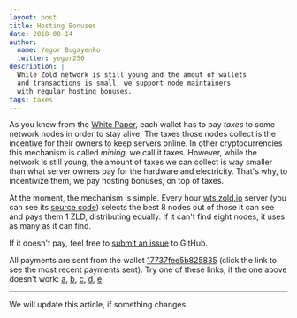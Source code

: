 ```yaml
---
layout: post
title: Hosting Bonuses
date: 2018-08-14
author:
  name: Yegor Bugayenko
  twitter: yegor256
description: |
  While Zold network is still young and the amout of wallets
  and transactions is small, we support node maintainers
  with regular hosting bonuses.
tags: taxes
---
```


As you know from the [White Paper](https://papers.zold.io/wp.pdf), each
wallet has to pay _taxes_ to some network nodes in order to stay alive.
The taxes those nodes collect is the incentive for their owners to keep
servers online. In other cryptocurrencies this mechanism is called
_mining_, we call it taxes. However, while the network is still young,
the amount of taxes we can collect is way smaller than what server owners
pay for the hardware and electricity. That's why, to incentivize them,
we pay hosting bonuses, on top of taxes.

<!--more-->

At the moment, the mechanism is simple. Every hour [wts.zold.io](https://wts.zold.io) server
(you can see its [source code](https://github.com/zold-io/wts.zold.io))
selects the best 8 nodes out of those it can see and pays them 1 ZLD,
distributing equally. If it can't find eight nodes, it
uses as many as it can find.

If it doesn't pay, feel free to [submit an issue](https://github.com/zold-io/wts.zold.io/issues)
to GitHub.

All payments are sent from the wallet [17737fee5b825835](http://b1.zold.io/wallet/17737fee5b825835.txt)
(click the link to see the most recent payments sent).
Try one of these links, if the one above doesn't work:
[a](http://b2.zold.io:4096/wallet/17737fee5b825835.txt),
[b](http://159.203.63.90:4096/wallet/17737fee5b825835.txt),
[c](http://167.99.77.100:4096/wallet/17737fee5b825835.txt),
[d](http://159.203.19.189:4096/wallet/17737fee5b825835.txt),
[e](http://138.197.140.42:4096/wallet/17737fee5b825835.txt).


<hr/>

We will update this article, if something changes.
